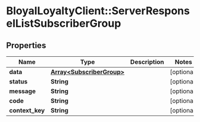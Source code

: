# BloyalLoyaltyClient::ServerResponseIListSubscriberGroup

## Properties
Name | Type | Description | Notes
------------ | ------------- | ------------- | -------------
**data** | [**Array&lt;SubscriberGroup&gt;**](SubscriberGroup.md) |  | [optional] 
**status** | **String** |  | [optional] 
**message** | **String** |  | [optional] 
**code** | **String** |  | [optional] 
**context_key** | **String** |  | [optional] 

